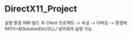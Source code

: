 # DirectX11_Project

실행 환경 X86 빌드 후 
Client 프로젝트 -> 속성 -> 디버깅 -> 환경에 PATH=$(SolutionDir)/DLL/ 넣어줘야 실행 가능.

